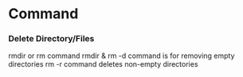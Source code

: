 # Command

### Delete Directory/Files

rmdir or rm command 
rmdir & rm -d command is for removing empty directories
rm -r command deletes non-empty directories
